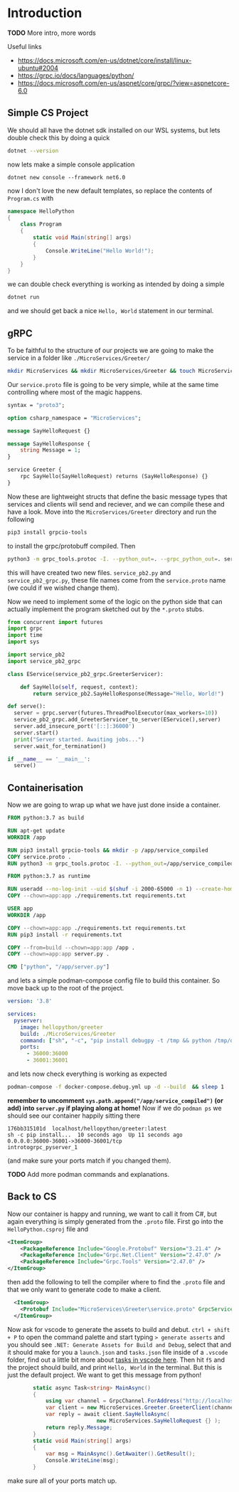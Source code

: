 # Introduction

**TODO** More intro, more words

Useful links
* https://docs.microsoft.com/en-us/dotnet/core/install/linux-ubuntu#2004
* https://grpc.io/docs/languages/python/
* https://docs.microsoft.com/en-us/aspnet/core/grpc/?view=aspnetcore-6.0

## Simple CS Project

We should all have the dotnet sdk installed on our WSL systems, but lets double check this
by doing a quick
```bash
dotnet --version
```

now lets make a simple console application
```
dotnet new console --framework net6.0
```
now I don't love the new default templates, so replace the contents of `Program.cs`
with
```cs
namespace HelloPython
{
    class Program
    {
        static void Main(string[] args)
        {
            Console.WriteLine("Hello World!");
        }
    }
}
```
we can double check everything is working as intended by doing a simple
```bash
dotnet run
```
and we should get back a nice `Hello, World` statement in our terminal.

## gRPC

To be faithful to the structure of our projects we are going to make 
the service in a folder like `./MicroServices/Greeter/`
```bash
mkdir MicroServices && mkdir MicroServices/Greeter && touch MicroServices/Greeter/service.proto
```
Our `service.proto` file is going to be very simple, while at the same time controlling where
most of the magic happens.
```proto
syntax = "proto3";

option csharp_namespace = "MicroServices";

message SayHelloRequest {}

message SayHelloResponse {
    string Message = 1;
}

service Greeter {
    rpc SayHello(SayHelloRequest) returns (SayHelloResponse) {}
}
```
Now these are lightweight structs that define the basic message types that
services and clients will send and reciever, and we can compile these and have
a look. Move into the `MicroServices/Greeter` directory and run the following
```bash
pip3 install grpcio-tools
```
to install the grpc/protobuff compiled. Then
```bash
python3 -m grpc_tools.protoc -I. --python_out=. --grpc_python_out=. service.proto
```
this will have created two new files. `service_pb2.py` and `service_pb2_grpc.py`, these
file names come from the `service.proto` name (we could if we wished change them).

Now we need to implement some of the logic on the python side that can actually 
implement the program sketched out by the `*.proto` stubs. 
```python
from concurrent import futures
import grpc
import time
import sys

import service_pb2
import service_pb2_grpc

class EService(service_pb2_grpc.GreeterServicer):

    def SayHello(self, request, context):
        return service_pb2.SayHelloResponse(Message="Hello, World!")

def serve():
  server = grpc.server(futures.ThreadPoolExecutor(max_workers=10))
  service_pb2_grpc.add_GreeterServicer_to_server(EService(),server)
  server.add_insecure_port('[::]:36000')
  server.start()
  print("Server started. Awaiting jobs...")
  server.wait_for_termination()

if __name__ == '__main__':
  serve()
```

## Containerisation
Now we are going to wrap up what we have just done inside a container.

```dockerfile
FROM python:3.7 as build

RUN apt-get update
WORKDIR /app

RUN pip3 install grpcio-tools && mkdir -p /app/service_compiled
COPY service.proto .
RUN python3 -m grpc_tools.protoc -I. --python_out=/app/service_compiled --grpc_python_out=/app/service_compiled service.proto

FROM python:3.7 as runtime

RUN useradd --no-log-init --uid $(shuf -i 2000-65000 -n 1) --create-home app && mkdir /app && chown app:app /app
COPY --chown=app:app ./requirements.txt requirements.txt

USER app
WORKDIR /app

COPY --chown=app:app ./requirements.txt requirements.txt
RUN pip3 install -r requirements.txt

COPY --from=build --chown=app:app /app .
COPY --chown=app:app server.py .

CMD ["python", "/app/server.py"]
```

and lets a simple podman-compose config file to build this container. So move back up
to the root of the project.
```yaml
version: '3.8'

services:
  pyserver:
    image: hellopython/greeter
    build: ./MicroServices/Greeter
    command: ["sh", "-c", "pip install debugpy -t /tmp && python /tmp/debugpy --listen 0.0.0.0:36001 server.py runserver 0.0.0.0:36000 --nothreading --noreload"]
    ports:
      - 36000:36000
      - 36001:36001
```
and lets now check everything is working as expected
```bash
podman-compose -f docker-compose.debug.yml up -d --build  && sleep 1
```
**remember to uncomment `sys.path.append("/app/service_compiled")` (or add) into `server.py` if playing along at home!**
Now if we do `podman ps` we should see our container happily sitting there
```
176bb315101d  localhost/hellopython/greeter:latest                   sh -c pip install...  10 seconds ago  Up 11 seconds ago  0.0.0.0:36000-36001->36000-36001/tcp                introtogrpc_pyserver_1
```
(and make sure your ports match if you changed them).

**TODO** Add more podman commands and explanations.

## Back to CS
Now our container is happy and running, we want to call it from C#, but again everything
is simply generated from the `.proto` file. First go into the `HelloPython.csproj` file and
```xml
<ItemGroup>
    <PackageReference Include="Google.Protobuf" Version="3.21.4" />
    <PackageReference Include="Grpc.Net.Client" Version="2.47.0" />
    <PackageReference Include="Grpc.Tools" Version="2.47.0" />
</ItemGroup>
```
then add the following to tell the compiler where to find the `.proto` file and that we only want to generate
code to make a client.
```xml
  <ItemGroup>
    <Protobuf Include="MicroServices\Greeter\service.proto" GrpcServices="Client" />
  </ItemGroup>
```
Now ask for vscode to generate the assets to build and debut. `ctrl + shift + P`
to open the command palette and start typing `> generate asserts` and you should
see `.NET: Generate Assets for Build and Debug`, select that and it should make for
you a `launch.json` and `tasks.json` file inside of a `.vscode` folder, find out
a little bit more about [tasks in vscode here](https://code.visualstudio.com/docs/editor/tasks). Then hit
`f5` and the project should build, and print `Hello, World` in the terminal. But this is just
the default project. We want to get this message from python!
```cs
        static async Task<string> MainAsync()
        {
            using var channel = GrpcChannel.ForAddress("http://localhost:36000");
            var client = new MicroServices.Greeter.GreeterClient(channel);
            var reply = await client.SayHelloAsync(
                            new MicroServices.SayHelloRequest {} );
            return reply.Message;
        }
        static void Main(string[] args)
        {
            var msg = MainAsync().GetAwaiter().GetResult();
            Console.WriteLine(msg);
        }
```
make sure all of your ports match up.